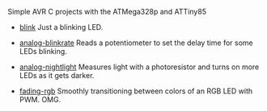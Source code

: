 Simple AVR C projects with the ATMega328p and ATTiny85

* [blink](https://github.com/spro/learning-avrc/tree/master/blink)
  Just a blinking LED.

* [analog-blinkrate](https://github.com/spro/learning-avrc/tree/master/analog-blinkrate)
  Reads a potentiometer to set the delay time for some LEDs blinking.

* [analog-nightlight](https://github.com/spro/learning-avrc/tree/master/analog-nightlight)
  Measures light with a photoresistor and turns on more LEDs as it gets darker.

* [fading-rgb](https://github.com/spro/learning-avrc/tree/master/fading-rgb)
  Smoothly transitioning between colors of an RGB LED with PWM. OMG.

